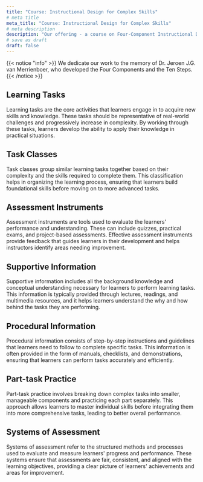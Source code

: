 ```yaml
---
title: "Course: Instructional Design for Complex Skills"
# meta title
meta_title: "Course: Instructional Design for Complex Skills"
# meta description
description: "Our offering - a course on Four-Component Instructional Design using the Casa Template"
# save as draft
draft: false
---
```

{{< notice "info" >}}
We dedicate our work to the memory of Dr. Jeroen J.G. van Merrienboer, who developed the Four Components and the Ten Steps.
{{< /notice >}}

## Learning Tasks

Learning tasks are the core activities that learners engage in to acquire new skills and knowledge. These tasks should be representative of real-world challenges and progressively increase in complexity. By working through these tasks, learners develop the ability to apply their knowledge in practical situations.

## Task Classes

Task classes group similar learning tasks together based on their complexity and the skills required to complete them. This classification helps in organizing the learning process, ensuring that learners build foundational skills before moving on to more advanced tasks.

## Assessment Instruments

Assessment instruments are tools used to evaluate the learners' performance and understanding. These can include quizzes, practical exams, and project-based assessments. Effective assessment instruments provide feedback that guides learners in their development and helps instructors identify areas needing improvement.

## Supportive Information

Supportive information includes all the background knowledge and conceptual understanding necessary for learners to perform learning tasks. This information is typically provided through lectures, readings, and multimedia resources, and it helps learners understand the why and how behind the tasks they are performing.

## Procedural Information

Procedural information consists of step-by-step instructions and guidelines that learners need to follow to complete specific tasks. This information is often provided in the form of manuals, checklists, and demonstrations, ensuring that learners can perform tasks accurately and efficiently.

## Part-task Practice

Part-task practice involves breaking down complex tasks into smaller, manageable components and practicing each part separately. This approach allows learners to master individual skills before integrating them into more comprehensive tasks, leading to better overall performance.

## Systems of Assessment

Systems of assessment refer to the structured methods and processes used to evaluate and measure learners' progress and performance. These systems ensure that assessments are fair, consistent, and aligned with the learning objectives, providing a clear picture of learners' achievements and areas for improvement.
